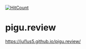 [![HitCount](http://hits.dwyl.com/Jul1us5/pigureview.svg)](http://hits.dwyl.com/Jul1us5/pigureview)

# pigu.review
https://jul1us5.github.io/pigu.review/
